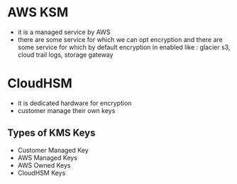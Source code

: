 
# AWS KSM
 - it is a managed service by AWS
 - there are some service for which we can opt encryption and there are some service for which by default encryption in enabled like : glacier s3, cloud trail logs, storage gateway

# CloudHSM
- it is dedicated hardware for encryption
- customer manage their own keys


## Types of KMS Keys
 - Customer Managed Key
 - AWS Managed Keys
 - AWS Owned Keys
 - CloudHSM Keys